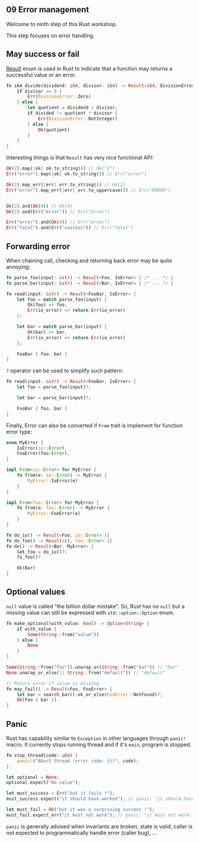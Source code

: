 09 Error management
-------------------

Welcome to ninth step of this Rust workshop.

This step focuses on error handling.

## May success or fail

[Result](https://doc.rust-lang.org/stable/std/result/enum.Result.html) enum is used in Rust to indicate that a function may returns a successful value or an error.

```rust
fn i64_divide(dividend: i64, divisor: i64) -> Result<i64, DivisionError> {
    if divisor == 0 {
        Err(DivisionError::Zero)
    } else {
        let quotient = dividend / divisor;
        if divided != quotient * divisor {
            Err(DivisionError::NotInteger)
        } else {
            Ok(quotient)
        }
    }
}
```

Interesting things is that `Result` has very nice functional API:

```rust
Ok(2).map(|ok| ok.to_string()) // Ok("2")
Err("error").map(|ok| ok.to_string()) // Err("error")

Ok(2).map_err(|err| err.to_string()) // Ok(2)
Err("error").map_err(|err| err.to_uppercase()) // Err("ERROR")


Ok(2).and(Ok(4)) // Ok(4)
Ok(2).and(Err("error")) // Err("error")

Err("error").and(Ok(4)) // Err("error")
Err("fatal").and(Err("useless")) // Err("fatal")
```

## Forwarding error

When chaining call, checking and returning back error may be quite annoying:

```rust
fn parse_foo(input: &str) -> Result<Foo, IoError> { /* ... */ }
fn parse_bar(input: &str) -> Result<Bar, IoError> { /* ... */ }

fn read(input: &str) -> Result<FooBar, IoError> {
    let foo = match parse_foo(input) {
        Ok(foo) => foo,
        Err(io_error) => return Err(io_error)
    };

    let bar = match parse_bar(input) {
        Ok(bar) => bar,
        Err(io_error) => return Err(io_error)
    };

    FooBar { foo, bar }
}
```

`?` operator can be used to simplify such pattern:

```rust
fn read(input: &str) -> Result<FooBar, IoError> {
    let foo = parse_foo(input)?;

    let bar = parse_bar(input)?;

    FooBar { foo, bar }
}
```

Finally, Error can also be converted if `From` trait is implement for function error type:

```rust
enum MyError {
    IoError(io::Error),
    FooError(foo:Error),
}

impl From<io::Error> for MyError {
    fn from(e: io::Error) -> MyError {
        MyError::IoError(e)
    }
}

impl From<foo::Error> for MyError {
    fn from(e: foo::Error) -> MyError {
        MyError::FooError(e)
    }
}

fn do_io() -> Result<Foo, io::Error> {}
fn do_foo() -> Result<(), foo::Error> {}
fn do() -> Result<Bar, MyError> {
    let foo = do_io()?;
    fo_foo()?

    Ok(Bar)
}
```

## Optional values

`null` value is called "the billion dollar mistake". So, Rust has no `null` but a missing value can still be expressed with `std::option::Option` enum.

```rust
fn make_optional(with_value: bool) -> Option<String> {
    if with_value {
        Some(String::from("value"))
    } else {
        None
    }
}

Some(String::from("foo")).unwrap_or(String::from("bar")) // "bar"
None.unwrap_or_else(|| String::from("default")) // "default"

// Return error if value is missing
fn may_fail() -> Result<Foo, FooError> {
    let bar = search_bar().ok_or_else(FooError::NotFound)?;
    Ok(Foo { bar })
}
```

## Panic

Rust has capability similar to `Exception` in other languages through `panic!` macro. It currently stops running thread and if it's `main`, program is stopped.

```rust
fn stop_thread(code: u64) {
    panic!("Abort thread (error code: {})", code);
}

let optional = None;
optional.expect("No value");

let must_success = Err("but it fails !");
must_success.expect("it should have worked"); // panic: "it should have worked: but it fails !"

let must_fail = Ok("but it was a surprising success !");
must_fail.expect_err("it must not work"); // panic: "it must not work: but it was a surprising success !"
```

`panic` is generally advised when invariants are broken, state is valid, caller is not expected to programmatically handle error (caller bug), ... 